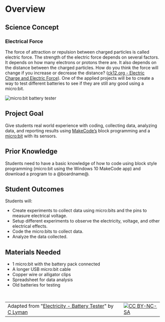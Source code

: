 # Overview

## Science Concept

### Electrical Force

The force of attraction or repulsion between charged particles is called electric force. The
strength of the electric force depends on several factors. It depends on how many electrons or protons there are. It also depends on the distance between the charged particles. How do you think the force will change if you increase or decrease the distance? ([ck12.org - Electric Charge and Electric Force](https://www.ck12.org/book/CK-12-Physical-Science-Concepts-For-Middle-School/section/5.61/)). One of the applied projects will be to create a way to test different batteries to see if they are still any good using a micro:bit.

![micro:bit battery tester](/static/courses/ucp-science/electricity/battery-tester.jpg)

## Project Goal

Give students real world experience with coding, collecting data, analyzing data, and reporting results using [MakeCode’s](https://makecode.com) block programming and a [micro:bit](http://microbit.org) with its sensors.

## Prior Knowledge

Students need to have a basic knowledge of how to code using block style programming (micro:bit using the Windows 10 MakeCode app) and download a program to a @boardname@.

## Student Outcomes

Students will:

* Create experiments to collect data using micro:bits and the pins to measure electrical voltage. 
* Setup different experiments to observe the electricity, voltage, and other electrical effects.
* Code the micro:bits to collect data.
* Analyze the data collected.

## Materials Needed

* 1 micro:bit with the battery pack connected
* A longer USB micro:bit cable
* Copper wire or alligator clips
* Spreadsheet for data analysis
* Old batteries for testing

<br/>

| | | |
|-|-|-|
| Adapted from "[Electricity - Battery Tester](https://drive.google.com/open?id=15Xry9jFsIzHHG7RpaIomLodl9pBjTiKDvtjkd227b7Y)" by [C Lyman](http://utahcoding.org) | | [![CC BY-NC-SA](https://licensebuttons.net/l/by-nc-sa/4.0/80x15.png)](https://creativecommons.org/licenses/by-nc-sa/4.0/) |
